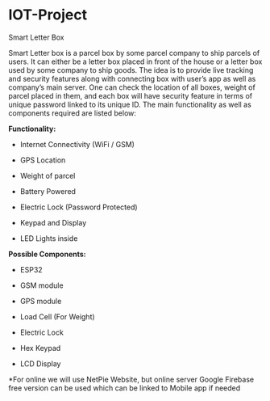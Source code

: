 # IOT-Project

Smart Letter Box 

Smart Letter box is a parcel box by some parcel company to ship parcels of users. It can either be a letter box placed in front of the house or a letter box used by some company to ship goods. The idea is to provide live tracking and security features along with connecting box with user’s app as well as company’s main server. One can check the location of all boxes, weight of parcel placed in them, and each box will have security feature in terms of unique password linked to its unique ID. The main functionality as well as components required are listed below:

**Functionality:**

-	Internet Connectivity (WiFi / GSM)

-	GPS Location

-	Weight of parcel

-	Battery Powered

-	Electric Lock (Password Protected)

-	Keypad and Display

-	LED Lights inside

**Possible Components:**

-	ESP32

-	GSM module

-	GPS module

-	Load Cell (For Weight)

-	Electric Lock

-	Hex Keypad

-	LCD Display 

*For online we will use NetPie Website, but online server Google Firebase free version can be used which can be linked to Mobile app if needed
